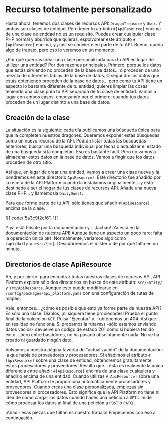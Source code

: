 # Recurso totalmente personalizado

Hasta ahora, tenemos dos clases de recursos API: `DragonTreasure` y `User`. Y ambas son clases de entidad. Pero tener tu atributo `#[ApiResource]` encima de una clase de entidad no es un requisito. Puedes crear cualquier clase PHP normal y aburrida que quieras, espolvorear este atributo `#[ApiResource]` encima, y ¡zas! se convierte en parte de tu API. Bueno, queda algo de trabajo, pero eso lo veremos en un momento.

¿Por qué querrías crear una clase personalizada para tu API en lugar de utilizar una entidad? Por dos razones principales. Primero: porque los datos que estás sirviendo no proceden de la base de datos... o proceden de una mezcla de diferentes tablas de la base de datos. O segundo: los datos que estás obteniendo proceden de la base de datos... pero como tu API tiene un aspecto lo bastante diferente de tu entidad, quieres limpiar las cosas teniendo una clase para tu API separada de tu clase de entidad. Vamos a jugar con ambos casos, empezando por el primero: cuando tus datos proceden de un lugar distinto a una base de datos.

## Creación de la clase

La situación es la siguiente: cada día publicamos una búsqueda única para que la completen nuestros dragones. Queremos exponer estas búsquedas como un nuevo recurso de la API. Podrán listar todas las búsquedas anteriores, buscar una búsqueda individual por fecha o actualizar el estado de una búsqueda si la completan. Eso es bastante fácil. Pero no vamos a almacenar estos datos en la base de datos. Vamos a fingir que los datos proceden de otro sitio.

Así que, en lugar de crear una entidad, vamos a crear una clase nueva y la pondremos en este directorio `ApiResource/`. Este directorio fue añadido por la receta de la API Platform cuando la instalamos originalmente... y está destinado a ser el hogar de tus clases de recursos API. Añade una nueva clase PHP... y llamémosla `DailyQuest`.

Para que forme parte de tu API, sólo tienes que añadir `#[ApiResource]` encima de la clase.

[[[ code('5a3c9f2cf6') ]]]

Y ya está Pásate por la documentación y... ¡tachán! ¡Ya está en la documentación de nuestra API! Aunque tiene un aspecto un poco raro: falta la operación única `GET`. Normalmente, veríamos algo como `/api/daily_quests/{id}`. Descubriremos el misterio de por qué falta en un minuto.

## Directorios de clase ApiResource

Ah, y por cierto: para encontrar todas nuestras clases de recursos API, API Platform explora sólo dos directorios en busca de este atributo: `src/Entity/` y `src/ApiResource`. Aunque esto puede modificarse en `/config/packages/api_platform.yaml` con una configuración de rutas de mapeo.

Vale, entonces... ¿cómo es posible que esto ya forme parte de nuestra API? Es sólo una clase. Diablos, ¡ni siquiera tiene propiedades! Prueba el punto final de la colección `GET`. Pulsa "Ejecutar" y... obtenemos un 404. Así que... en realidad no funciona. Si probamos la ruta`POST` -sólo estamos enviando datos vacíos- devuelve un código de estado 201 como si hubiera tenido éxito... pero entre bastidores, no ha pasado absolutamente nada. No se ha creado ni guardado ningún dato.

Volvamos a nuestra página favorita de "actualización" de la documentación: la que habla de proveedores y procesadores. Si añadimos el atributo `#[ApiResource]` sobre una clase de entidad, obtendremos gratuitamente estos procesadores y proveedores. Resulta que... ésta es realmente la única diferencia entre añadir `#[ApiResource]` encima de una clase cualquiera y añadirlo encima de una entidad. Cuando utilizas `#[ApiResource]` sobre una entidad, API Platform te proporciona automáticamente procesadores y proveedores. Cuando creas una clase personalizada, empiezas sin proveedores ni procesadores. Esto significa que la API Platform no tiene ni idea de cómo cargar los datos cuando haces una petición a `GET`... ni de cómo procesar los datos al final de una petición a `POST` o `PATCH`.

¡Añadir esas piezas que faltan es nuestro trabajo! Empecemos con eso a continuación.
